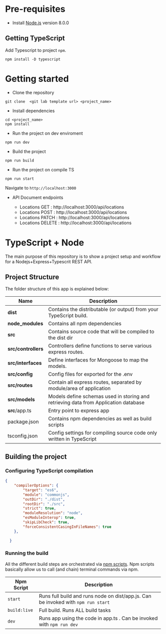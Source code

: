 # Pre-requisites
- Install [Node.js](https://nodejs.org/en/) version 8.0.0

## Getting TypeScript
Add Typescript to project `npm`.
```
npm install -D typescript
```

# Getting started
- Clone the repository
```
git clone  <git lab template url> <project_name>
```
- Install dependencies
```
cd <project_name>
npm install
```

- Run the project on dev enviroment
```
npm run dev

```


- Build the project
```
npm run build
```

- Run the project on compile TS
```
npm run start
```

  Navigate to `http://localhost:3000`

- API Document endpoints

  - Locations GET : http://localhost:3000/api/locations 
  - Locations POST : http://localhost:3000/api/locations 
  - Locations PATCH : http://localhost:3000/api/locations 
  - Locations DELETE : http://localhost:3000/api/locations 



# TypeScript + Node 
The main purpose of this repository is to show a project setup and workflow for a Nodejs+Express+Typescrit REST API.



## Project Structure
The folder structure of this app is explained below:

| Name | Description |
| ------------------------ | --------------------------------------------------------------------------------------------- |
| **dist**                 | Contains the distributable (or output) from your TypeScript build.  						   |
| **node_modules**         | Contains all  npm dependencies                                                                |
| **src**                  | Contains  source code that will be compiled to the dist dir                               	   |
| **src/controllers**      | Controllers define functions to serve various express routes.                                 |
| **src/interfaces**       | Define interfaces for Mongoose to map the models.                                             |
| **src/config**           | Config files for exported for the .env                                                        |
| **src/routes**           | Contain all express routes, separated by module/area of application                           |
| **src/models**           | Models define schemas used in storing and retrieving data from Application database           |
| **src**/app.ts           | Entry point to express app                                                                    |
| package.json             | Contains npm dependencies as well as build scripts                                            |   
| tsconfig.json            | Config settings for compiling source code only written in TypeScript                          |

## Building the project
### Configuring TypeScript compilation
```json
{
    "compilerOptions": {
		"target": "es6",
		"module": "commonjs",
		"outDir": "./dist",
		"rootDir": "./src",
		"strict": true,
		"moduleResolution": "node",
		"esModuleInterop": true,
		"skipLibCheck": true,
		"forceConsistentCasingInFileNames": true
    },
    
  }

```

### Running the build
All the different build steps are orchestrated via [npm scripts](https://docs.npmjs.com/misc/scripts).
Npm scripts basically allow us to call (and chain) terminal commands via npm.

| Npm Script | Description |
| ------------------------- | ------------------------------------------------------------------------------------------------- |
| `start`                   | Runs full build and runs node on dist/app.js. Can be invoked with `npm run start`                 |
| `build:live`              | Full build. Runs ALL build tasks                                                                  |
| `dev`                     | Runs app using the code in app.ts . Can be invoked with `npm run dev`                             |